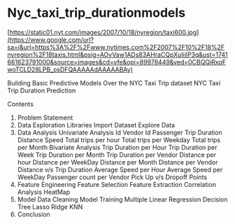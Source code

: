 # Nyc_taxi_trip_durationmodels
[https://static01.nyt.com/images/2007/10/18/nyregion/taxi600.jpg](https://www.google.com/url?sa=i&url=https%3A%2F%2Fwww.nytimes.com%2F2007%2F10%2F18%2Fnyregion%2F18taxis.html&psig=AOvVaw1ADs83AHraCQpXuIiilP3q&ust=1741661623791000&source=images&cd=vfe&opi=89978449&ved=0CBQQjRxqFwoTCLD28LPB_osDFQAAAAAdAAAAABAy)

Building Basic Predictive Models Over the NYC Taxi Trip dataset
NYC Taxi Trip Duration Prediction

Contents
1. Problem Statement
2. Data Exploration
  Libraries
  Import Dataset
  Explore Data
3. Data Analysis
  Univariate Analysis
  Id
  Vendor Id
  Passenger
  Trip Duration
  Distance
  Speed
  Total trips per hour
  Total trips per Weekday
  Total trips per Month
  Bivariate Analysis
  Trip Duration per Hour
  Trip Duration per Week
  Trip Duration per Month
  Trip Duration per Vendor
  Distance per hour
  Distance per WeekDay
  Distance per Month
  Distance per Vendor
  Distance v/s Trip Duration
  Average Speed per Hour
  Average Speed per WeekDay
  Passenger count per Vendor
  Pick Up v/s Dropoff Points
4. Feature Engineering
  Feature Selection
  Feature Extraction
  Correlation Analysis
  HeatMap
5. Model
  Data Cleaning
  Model Training
  Multiple Linear Regression
  Decision Tree
  Lasso
  Ridge
  KNN
6. Conclusion
